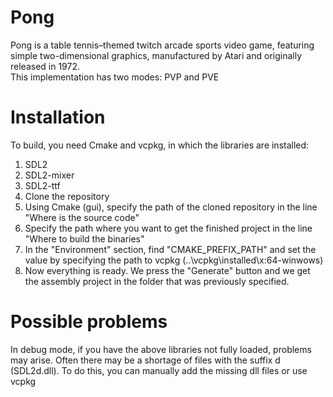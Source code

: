 # Pong
Pong is a table tennis–themed twitch arcade sports video game, featuring simple two-dimensional graphics, manufactured by Atari and originally released in 1972.\
This implementation has two modes: PVP and PVE
# Installation
To build, you need Cmake and vcpkg, in which the libraries are installed:
1. SDL2
2. SDL2-mixer
3. SDL2-ttf
4. Clone the repository
5. Using Cmake (gui), specify the path of the cloned repository in the line "Where is the source code"
6. Specify the path where you want to get the finished project in the line "Where to build the binaries"
7. In the "Environment" section, find "CMAKE_PREFIX_PATH" and set the value by specifying the path to vcpkg (..\vcpkg\installed\x:64-winwows)
8. Now everything is ready. We press the "Generate" button and we get the assembly project in the folder that was previously specified.
# Possible problems
In debug mode, if you have the above libraries not fully loaded, problems may arise. Often there may be a shortage of files with the suffix d (SDL2d.dll). To do this, you can manually add the missing dll files or use vcpkg

